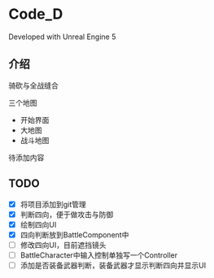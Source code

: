 # Code_D

Developed with Unreal Engine 5

## 介绍

骑砍与全战缝合

三个地图

- 开始界面
- 大地图
- 战斗地图

待添加内容

## TODO

- [x] 将项目添加到git管理
- [x] 判断四向，便于做攻击与防御
- [x] 绘制四向UI
- [x] 四向判断放到BattleComponent中
- [ ] 修改四向UI，目前遮挡镜头
- [ ] BattleCharacter中输入控制单独写一个Controller
- [ ] 添加是否装备武器判断，装备武器才显示判断四向并显示UI
